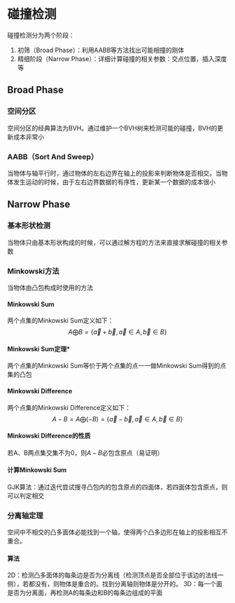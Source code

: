 # 碰撞检测
碰撞检测分为两个阶段：
1. 初筛（Broad Phase）：利用AABB等方法找出可能相撞的刚体
2. 精细阶段（Narrow Phase）：详细计算碰撞的相关参数：交点位置，插入深度等

## Broad Phase
### 空间分区
空间分区的经典算法为BVH。通过维护一个BVH树来检测可能的碰撞，BVH的更新成本非常小
### AABB（Sort And Sweep）
当物体与轴平行时，通过物体的左右边界在轴上的投影来判断物体是否相交。当物体发生运动的时候，由于左右边界数据的有序性，更新某一个数据的成本很小

## Narrow Phase

### 基本形状检测
当物体只由基本形状构成的时候，可以通过解方程的方法来直接求解碰撞的相关参数

### Minkowski方法
当物体由凸包构成时使用的方法
#### Minkowski Sum
两个点集的Minkowski Sum定义如下：
$$
A\bigoplus B=\{\vec{a}+\vec{b},\vec{a}\in A,\vec{b}\in B\}
$$
#### Minkowski Sum定理*
两个点集的Minkowski Sum等价于两个点集的点一一做Minkowski Sum得到的点集的凸包

#### Minkowski Difference
两个点集的Minkowski Difference定义如下：
$$
A-B=A\bigoplus(-B)=\{\vec{a}-\vec{b},\vec{a}\in A,\vec{b}\in B\}
$$
#### Minkowski Difference的性质
若A、B两点集交集不为0，则$A-B$必包含原点（易证明）
#### 计算Minkowski Sum
GJK算法：通过迭代尝试搜寻凸包内的包含原点的四面体，若四面体包含原点，则可以判定相交

### 分离轴定理
空间中不相交的凸多面体必能找到一个轴，使得两个凸多边形在轴上的投影相互不重合。
#### 算法
2D：检测凸多面体的每条边是否为分离线（检测顶点是否全部位于该边的法线一侧），若都没有，则物体是重合的。找到分离轴则物体是分开的。
3D：每一个面是否为分离面，再检测A的每条边和B的每条边组成的平面
